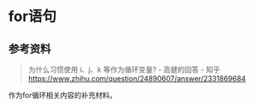 # for语句

## 参考资料

> 为什么习惯使用 i、j、k 等作为循环变量? - 高健的回答 - 知乎
> https://www.zhihu.com/question/24890607/answer/2331869684

作为for循环相关内容的补充材料。
